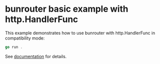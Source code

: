 # bunrouter basic example with http.HandlerFunc

This example demonstrates how to use bunrouter with http.HandlerFunc in compatibility mode:

```go
go run .
```

See [documentation](https://bunrouter.uptrace.dev/) for details.
